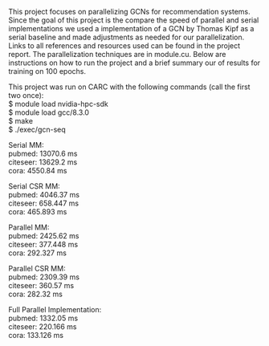 This project focuses on parallelizing GCNs for recommendation systems. Since the goal of this project is the compare the speed of parallel and serial implementations we used a implementation of a GCN by Thomas Kipf as a serial baseline and made adjustments as needed for our parallelization. Links to all references and resources used can be found in the project report. The parallelization techniques are in module.cu. Below are instructions on how to run the project and  a brief summary our of results for training on 100 epochs.

This project was run on CARC with the following commands (call the first two once):  
$ module load nvidia-hpc-sdk  
$ module load gcc/8.3.0  
$ make  
$ ./exec/gcn-seq <name of data>  

Serial MM:  
pubmed: 13070.6 ms  
citeseer: 13629.2 ms  
cora: 4550.84 ms  

Serial CSR MM:  
pubmed: 4046.37 ms  
citeseer: 658.447 ms  
cora: 465.893 ms  

Parallel MM:  
pubmed: 2425.62 ms  
citeseer: 377.448 ms  
cora: 292.327 ms  

Parallel CSR MM:  
pubmed: 2309.39 ms  
citeseer: 360.57 ms  
cora: 282.32 ms  

Full Parallel Implementation:  
pubmed: 1332.05 ms  
citeseer: 220.166 ms  
cora: 133.126 ms  
